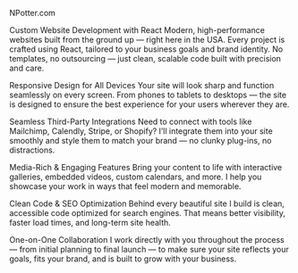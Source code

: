 NPotter.com

Custom Website Development with React
Modern, high-performance websites built from the ground up — right here in the USA. Every project is crafted using React, tailored to your business goals and brand identity. No templates, no outsourcing — just clean, scalable code built with precision and care.

Responsive Design for All Devices
Your site will look sharp and function seamlessly on every screen. From phones to tablets to desktops — the site is designed to ensure the best experience for your users wherever they are.

Seamless Third-Party Integrations
Need to connect with tools like Mailchimp, Calendly, Stripe, or Shopify? I’ll integrate them into your site smoothly and style them to match your brand — no clunky plug-ins, no distractions.

Media-Rich & Engaging Features
Bring your content to life with interactive galleries, embedded videos, custom calendars, and more. I help you showcase your work in ways that feel modern and memorable.

Clean Code & SEO Optimization
Behind every beautiful site I build is clean, accessible code optimized for search engines. That means better visibility, faster load times, and long-term site health.

One-on-One Collaboration
I work directly with you throughout the process — from initial planning to final launch — to make sure your site reflects your goals, fits your brand, and is built to grow with your business.

